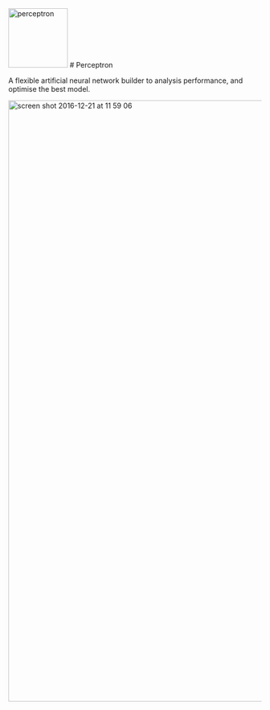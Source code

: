 <img width="118" alt="perceptron" src="https://cloud.githubusercontent.com/assets/7353547/21388614/f86dd680-c774-11e6-938b-1d95492999e2.png">
# Perceptron

A flexible artificial neural network builder to analysis performance, and optimise the best model. 



<img width="1195" alt="screen shot 2016-12-21 at 11 59 06" src="https://cloud.githubusercontent.com/assets/7353547/21388615/fa44bcee-c774-11e6-82ef-88b3d5f90aa0.png">
